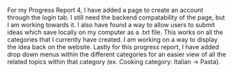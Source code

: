 For my Progress Report 4, I have added a page to create an account through the login tab. I still need the backend compatability of the page, but I am working towards it. I also have found a way to allow users to submit ideas which save locally on my computer as a .txt file. This works on all the categories that I currently have created. I am working on a way to display the idea back on the website. Lastly for this progress report, I have added drop down menus within the different categories for an easier view of all the related topics within that category (ex. Cooking category: Italian -> Pasta).
